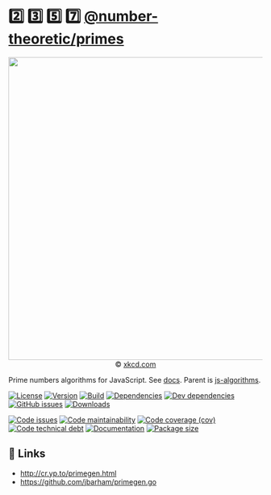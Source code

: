 :two: :three: :five: :seven:
[@number-theoretic/primes](https://number-theoretic.github.io/primes)
==

<p align="center">
<a href="https://xkcd.com/5">
<img src="https://imgs.xkcd.com/comics/blownapart_color.jpg" width="600">
</a><br/>
© <a href="https://xkcd.com">xkcd.com</a>
</p>

Prime numbers algorithms for JavaScript.
See [docs](https://number-theoretic.github.io/primes).
Parent is [js-algorithms](https://github.com/make-github-pseudonymous-again/js-algorithms).

[![License](https://img.shields.io/github/license/number-theoretic/primes.svg)](https://raw.githubusercontent.com/number-theoretic/primes/main/LICENSE)
[![Version](https://img.shields.io/npm/v/@number-theoretic/primes.svg)](https://www.npmjs.org/package/@number-theoretic/primes)
[![Build](https://img.shields.io/travis/number-theoretic/primes/main.svg)](https://travis-ci.com/number-theoretic/primes/branches)
[![Dependencies](https://img.shields.io/david/number-theoretic/primes.svg)](https://david-dm.org/number-theoretic/primes)
[![Dev dependencies](https://img.shields.io/david/dev/number-theoretic/primes.svg)](https://david-dm.org/number-theoretic/primes?type=dev)
[![GitHub issues](https://img.shields.io/github/issues/number-theoretic/primes.svg)](https://github.com/number-theoretic/primes/issues)
[![Downloads](https://img.shields.io/npm/dm/@number-theoretic/primes.svg)](https://www.npmjs.org/package/@number-theoretic/primes)

[![Code issues](https://img.shields.io/codeclimate/issues/number-theoretic/primes.svg)](https://codeclimate.com/github/number-theoretic/primes/issues)
[![Code maintainability](https://img.shields.io/codeclimate/maintainability/number-theoretic/primes.svg)](https://codeclimate.com/github/number-theoretic/primes/trends/churn)
[![Code coverage (cov)](https://img.shields.io/codecov/c/gh/number-theoretic/primes/main.svg)](https://codecov.io/gh/number-theoretic/primes)
[![Code technical debt](https://img.shields.io/codeclimate/tech-debt/number-theoretic/primes.svg)](https://codeclimate.com/github/number-theoretic/primes/trends/technical_debt)
[![Documentation](https://number-theoretic.github.io/primes/badge.svg)](https://number-theoretic.github.io/primes/source.html)
[![Package size](https://img.shields.io/bundlephobia/minzip/@number-theoretic/primes)](https://bundlephobia.com/result?p=@number-theoretic/primes)

## :link: Links

 - http://cr.yp.to/primegen.html
 - https://github.com/jbarham/primegen.go
